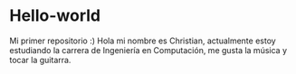 # Hello-world
Mi primer repositorio :)
Hola mi nombre es Christian, actualmente estoy estudiando la carrera de Ingeniería en Computación, me gusta la música y tocar la guitarra.
